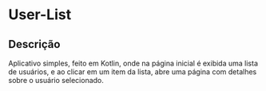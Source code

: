 # User-List

## Descrição
Aplicativo simples, feito em Kotlin, onde na página inicial é exibida uma lista de usuários, e ao clicar em um item da lista, abre uma página com detalhes sobre o usuário selecionado.
